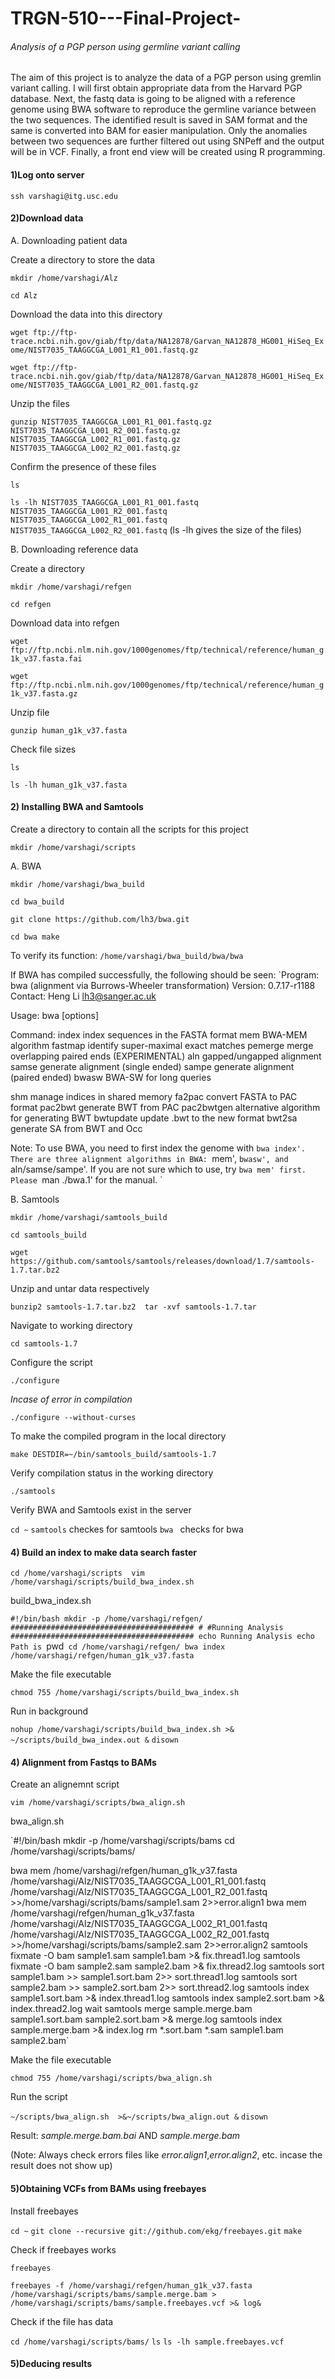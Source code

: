 # TRGN-510---Final-Project-



###### Analysis of a PGP person using germline variant calling

The aim of this project is to analyze the data of a PGP person using gremlin variant calling. I will first obtain appropriate data from the Harvard PGP database. Next, the fastq data is going to be aligned with a reference genome using BWA software to reproduce the germline variance between the two sequences. The identified result is saved in SAM format and the same is converted into BAM for easier manipulation. Only the anomalies between two sequences are further filtered out using SNPeff and the output will be in VCF. Finally, a front end view will be created using R programming.  


#### 1)Log onto server 

`ssh varshagi@itg.usc.edu`

#### 2)Download data

A. Downloading patient data

Create a directory to store the data 

`mkdir /home/varshagi/Alz`

`cd Alz`

Download the data into this directory 

` wget ftp://ftp-trace.ncbi.nih.gov/giab/ftp/data/NA12878/Garvan_NA12878_HG001_HiSeq_Exome/NIST7035_TAAGGCGA_L001_R1_001.fastq.gz `

`wget ftp://ftp-trace.ncbi.nih.gov/giab/ftp/data/NA12878/Garvan_NA12878_HG001_HiSeq_Exome/NIST7035_TAAGGCGA_L001_R2_001.fastq.gz`

Unzip the files

`gunzip NIST7035_TAAGGCGA_L001_R1_001.fastq.gz NIST7035_TAAGGCGA_L001_R2_001.fastq.gz NIST7035_TAAGGCGA_L002_R1_001.fastq.gz NIST7035_TAAGGCGA_L002_R2_001.fastq.gz`

Confirm the presence of these files

`ls`

`ls -lh NIST7035_TAAGGCGA_L001_R1_001.fastq NIST7035_TAAGGCGA_L001_R2_001.fastq NIST7035_TAAGGCGA_L002_R1_001.fastq NIST7035_TAAGGCGA_L002_R2_001.fastq` (ls -lh gives the size of the files) 


B. Downloading reference data 

Create a directory 

`mkdir /home/varshagi/refgen`

`cd refgen`

Download data into refgen

`wget ftp://ftp.ncbi.nlm.nih.gov/1000genomes/ftp/technical/reference/human_g1k_v37.fasta.fai`

`wget ftp://ftp.ncbi.nlm.nih.gov/1000genomes/ftp/technical/reference/human_g1k_v37.fasta.gz`

Unzip file

`gunzip human_g1k_v37.fasta`

Check file sizes

`ls`

`ls -lh human_g1k_v37.fasta`


#### 2) Installing BWA and Samtools

Create a directory to contain all the scripts for this project 

`mkdir /home/varshagi/scripts`

A. BWA

`mkdir /home/varshagi/bwa_build`

`cd bwa_build`

`git clone https://github.com/lh3/bwa.git`
  
`cd bwa
 make `
 
To verify its function:
`/home/varshagi/bwa_build/bwa/bwa `

If BWA has compiled successfully, the following should be seen:
`Program: bwa (alignment via Burrows-Wheeler transformation)
Version: 0.7.17-r1188
Contact: Heng Li <lh3@sanger.ac.uk>

Usage: bwa <command> [options]

Command: index index sequences in the FASTA format
 mem BWA-MEM algorithm
 fastmap identify super-maximal exact matches
 pemerge merge overlapping paired ends (EXPERIMENTAL)
 aln gapped/ungapped alignment
 samse generate alignment (single ended)
 sampe generate alignment (paired ended)
 bwasw BWA-SW for long queries

shm manage indices in shared memory
 fa2pac convert FASTA to PAC format
 pac2bwt generate BWT from PAC
 pac2bwtgen alternative algorithm for generating BWT
 bwtupdate update .bwt to the new format
 bwt2sa generate SA from BWT and Occ

Note: To use BWA, you need to first index the genome with `bwa index'.
 There are three alignment algorithms in BWA: `mem', `bwasw', and
 `aln/samse/sampe'. If you are not sure which to use, try `bwa mem'
 first. Please `man ./bwa.1' for the manual. `
 
B. Samtools
 
`mkdir /home/varshagi/samtools_build`
 
`cd samtools_build `

`wget https://github.com/samtools/samtools/releases/download/1.7/samtools-1.7.tar.bz2 ` 
   
 Unzip and untar data respectively 
   
 `bunzip2 samtools-1.7.tar.bz2 
  tar -xvf samtools-1.7.tar`
   
 Navigate to working directory
   
 `cd samtools-1.7 `
   
 Configure the script
   
 `./configure`
   
 *Incase of error in compilation*
   
 `./configure --without-curses`
   
 To make the compiled program in the local directory
   
 `make DESTDIR=~/bin/samtools_build/samtools-1.7` 
   
 Verify compilation status in the working directory
   
 `./samtools`
   
 Verify BWA and Samtools exist in the server 
   
 `cd ~`
 `samtools` checkes for samtools
 `bwa ` checks for bwa 
  
 #### 4) Build an index to make data search faster 
  
`cd /home/varshagi/scripts 
 vim /home/varshagi/scripts/build_bwa_index.sh`
 
 build_bwa_index.sh
  
`#!/bin/bash
 mkdir -p /home/varshagi/refgen/
 ######################################### #
 #Running Analysis
 #########################################
 echo Running Analysis echo Path is `pwd`
 cd /home/varshagi/refgen/
 bwa index /home/varshagi/refgen/human_g1k_v37.fasta`

Make the file executable

`chmod 755 /home/varshagi/scripts/build_bwa_index.sh`

Run in background 

`nohup /home/varshagi/scripts/build_bwa_index.sh >& ~/scripts/build_bwa_index.out &`
 `disown`

#### 4) Alignment from Fastqs to BAMs

Create an alignemnt script 

`vim /home/varshagi/scripts/bwa_align.sh`

bwa_align.sh

`#!/bin/bash
 mkdir -p /home/varshagi/scripts/bams
 cd /home/varshagi/scripts/bams/

 bwa mem /home/varshagi/refgen/human_g1k_v37.fasta /home/varshagi/Alz/NIST7035_TAAGGCGA_L001_R1_001.fastq    /home/varshagi/Alz/NIST7035_TAAGGCGA_L001_R2_001.fastq >>/home/varshagi/scripts/bams/sample1.sam 2>>error.align1
 bwa mem /home/varshagi/refgen/human_g1k_v37.fasta /home/varshagi/Alz/NIST7035_TAAGGCGA_L002_R1_001.fastq /home/varshagi/Alz/NIST7035_TAAGGCGA_L002_R2_001.fastq >>/home/varshagi/scripts/bams/sample2.sam 2>>error.align2
 samtools fixmate -O bam sample1.sam sample1.bam >& fix.thread1.log
 samtools fixmate -O bam sample2.sam sample2.bam >& fix.thread2.log
 samtools sort sample1.bam >> sample1.sort.bam  2>> sort.thread1.log
 samtools sort sample2.bam >> sample2.sort.bam  2>> sort.thread2.log
 samtools index sample1.sort.bam >& index.thread1.log
 samtools index sample2.sort.bam >& index.thread2.log
 wait
 samtools merge sample.merge.bam sample1.sort.bam sample2.sort.bam >& merge.log
 samtools index sample.merge.bam >& index.log
 rm *.sort.bam *.sam sample1.bam sample2.bam`
 
 Make the file executable 
 
 `chmod 755 /home/varshagi/scripts/bwa_align.sh`
 
 Run the script
 
 `~/scripts/bwa_align.sh  >&~/scripts/bwa_align.out &`
 `disown`
 
 Result: *sample.merge.bam.bai* AND *sample.merge.bam*
 
 (Note: Always check errors files like *error.align1*,*error.align2*, etc. incase the result does not show up)

#### 5)Obtaining VCFs from BAMs using freebayes

Install freebayes

`cd ~`
`git clone --recursive git://github.com/ekg/freebayes.git`
`make`

Check if freebayes works

`freebayes`

`freebayes -f /home/varshagi/refgen/human_g1k_v37.fasta /home/varshagi/scripts/bams/sample.merge.bam > /home/varshagi/scripts/bams/sample.freebayes.vcf >& log&`

Check if the file has data

`cd /home/varshagi/scripts/bams/`
`ls`
`ls -lh sample.freebayes.vcf`

#### 5)Deducing results





